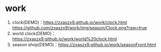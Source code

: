 # work
1. clock(DEMO)：https://zxaszx9.github.io/work/clock.html 
https://github.com/zxaszx9/work/img/season/Clock.png?raw=true
2. world clock(DEMO)：https://zxaszx9.github.io/work/world%20clock.html  
3. season shop(DEMO)：https://zxaszx9.github.io/work/seasonFront.html
